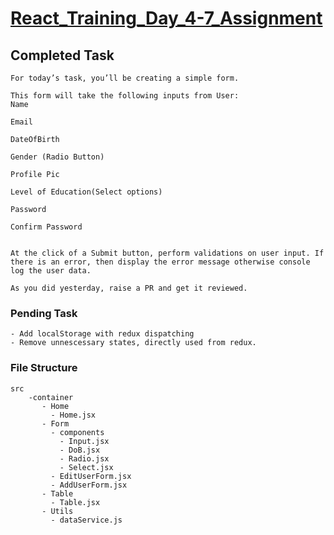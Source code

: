 
<!-- ABOUT THE PROJECT -->
# [React_Training_Day_4-7_Assignment](https://blissful-mccarthy-5dc21b.netlify.app/)

## **Completed Task** 
```
For today’s task, you’ll be creating a simple form.

This form will take the following inputs from User:
Name 

Email

DateOfBirth

Gender (Radio Button)

Profile Pic

Level of Education(Select options)

Password

Confirm Password
 

At the click of a Submit button, perform validations on user input. If there is an error, then display the error message otherwise console log the user data.

As you did yesterday, raise a PR and get it reviewed.
```

### Pending Task
```
- Add localStorage with redux dispatching
- Remove unnescessary states, directly used from redux.
```

### File Structure
```
src
    -container
       - Home
         - Home.jsx
       - Form
         - components
           - Input.jsx
           - DoB.jsx
           - Radio.jsx
           - Select.jsx
         - EditUserForm.jsx
         - AddUserForm.jsx
       - Table
         - Table.jsx
       - Utils
         - dataService.js
```
